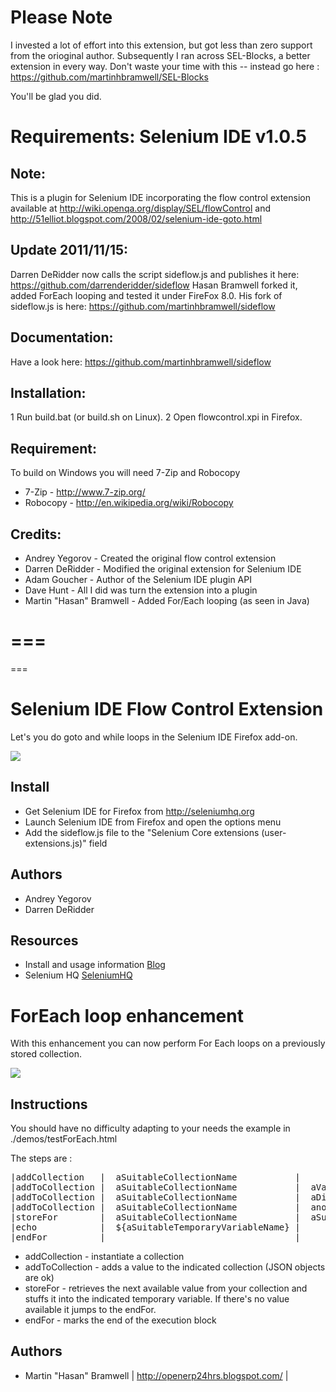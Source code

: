 Please Note
==================================
I invested a lot of effort into this extension, but got less than zero support from the orioginal author.  Subsequently I ran across SEL-Blocks, a better extension in every way.  Don't waste your time with this -- instead go here : https://github.com/martinhbramwell/SEL-Blocks

You'll be glad you did.


Requirements: Selenium IDE v1.0.5
==================================

Note:
---
This is a plugin for Selenium IDE incorporating the flow control extension available at http://wiki.openqa.org/display/SEL/flowControl and http://51elliot.blogspot.com/2008/02/selenium-ide-goto.html

Update 2011/11/15:
---
Darren DeRidder now calls the script sideflow.js and publishes it here: https://github.com/darrenderidder/sideflow
Hasan Bramwell forked it, added ForEach looping and tested it under FireFox 8.0.  His fork of sideflow.js is here: https://github.com/martinhbramwell/sideflow

Documentation:
--- 
Have a look here: https://github.com/martinhbramwell/sideflow


Installation:
---

1 Run build.bat (or build.sh on Linux).
2 Open flowcontrol.xpi in Firefox.

Requirement:
---
To build on Windows you will need 7-Zip and Robocopy
- 7-Zip - http://www.7-zip.org/
- Robocopy - http://en.wikipedia.org/wiki/Robocopy

Credits:
---
- Andrey Yegorov - Created the original flow control extension
- Darren DeRidder - Modified the original extension for Selenium IDE
- Adam Goucher - Author of the Selenium IDE plugin API 
- Dave Hunt - All I did was turn the extension into a plugin
- Martin "Hasan" Bramwell - Added For/Each looping (as seen in Java)


===
===
===


Selenium IDE Flow Control Extension
===

Let's you do goto and while loops in the Selenium IDE Firefox add-on.

<img src="http://4.bp.blogspot.com/_Vi1folaOZAs/R7N1_L5KjDI/AAAAAAAAAGQ/PyozuVCHBC4/s400/flow_control_ide.png"></img>

Install
---
- Get Selenium IDE for Firefox from http://seleniumhq.org
- Launch Selenium IDE from Firefox and open the options menu
- Add the sideflow.js file to the "Selenium Core extensions (user-extensions.js)" field

Authors
---
- Andrey Yegorov
- Darren DeRidder

Resources
---

- Install and usage information [Blog](http://51elliot.blogspot.com/2008/02/selenium-ide-goto.html)
- Selenium HQ [SeleniumHQ](http://seleniumhq.org/)


ForEach loop enhancement
===

With this enhancement you can now perform For Each loops on a previously stored collection.

<img src="https://github.com/martinhbramwell/SeleniumForOpenERP/raw/master/scrapheap/SeleniumForEach.png"></img>


Instructions
---
You should have no difficulty adapting to your needs the example in ./demos/testForEach.html

The steps are :
<pre>
|addCollection   |  aSuitableCollectionName           |                                  |
|addToCollection |  aSuitableCollectionName           |  aValue                          |
|addToCollection |  aSuitableCollectionName           |  aDifferentValue                 |
|addToCollection |  aSuitableCollectionName           |  anotherValue                    |
|storeFor        |  aSuitableCollectionName           |  aSuitableTemporaryVariableName  |
|echo            |  ${aSuitableTemporaryVariableName} |                                  |
|endFor          |                                    |                                  |
</pre>

* addCollection - instantiate a collection
* addToCollection - adds a value to the indicated collection (JSON objects are ok)
* storeFor - retrieves the next available value from your collection and stuffs it into the indicated temporary variable. If there's no value available it jumps to the endFor.
* endFor - marks the end of the execution block

Authors
---
- Martin "Hasan" Bramwell |  http://openerp24hrs.blogspot.com/  |

